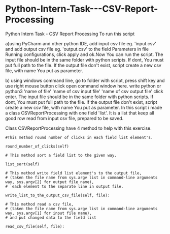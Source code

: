 # Python-Intern-Task---CSV-Report-Processing
Python Intern Task - CSV Report Processing
To run this script  

a)using PyCharm and other python IDE, add input csv file eg. 'input.csv' and add output csv file eg. 'output.csv' to the field Parameters in file Running configurations, click apply and ok.Now You can run the script. The input file should be in the same folder with  python scripts. If dont, You must put full path to the file. If the output file don't exist, script create a new csv file, with name You put as parameter.

b) using windows command line, go to folder with script, press shift key and use right mouse button click open command window here. write python or python3 'name of file' 'name of csv input file' 'name of csv output file' click enter. The input file should be in the same folder with  python scripts. If dont, You must put full path to the file. If the output file don't exist, script create a new csv file, with name You put as parameter.
In this script i made a class CSVReportProcessing with one field 'list'. It is a list that keep all good row read from input csv file, prepared to be saved. 

Class CSVReportProcessing have 4 method to help with this exercise. 

    #This method round number of clicks in each field list element's.
    
    round_number_of_clicks(self)
    
    # This method sort a field list to the given way.
    
    list_sort(self)

    # This method write field list element's to the output file,
    # (taken the file name from sys.argv list in command-line arguments way, sys.argv[2] for output file name),
    #  each element to the separate line in output file.
    
    write_list_to_the_output_csv_file(self, file):

    # This method read a csv file,
    # (taken the file name from sys.argv list in command-line arguments way, sys.argv[1] for input file name),
    # and put changed data to the field list
    
    read_csv_file(self, file):

